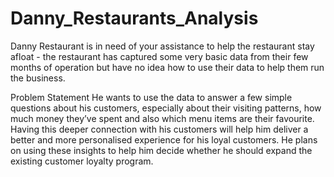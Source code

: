 # Danny_Restaurants_Analysis
 Danny Restaurant is in need of your assistance to help the restaurant stay afloat - the restaurant has captured some very basic data from their few months of operation but have no idea how to use their data to help them run the business.
 
 Problem Statement
He wants to use the data to answer a few simple questions about his customers, especially about their visiting patterns, how much money they’ve spent and also which menu items are their favourite. Having this deeper connection with his customers will help him deliver a better and more personalised experience for his loyal customers. He plans on using these insights to help him decide whether he should expand the existing customer loyalty program.
